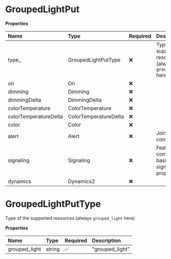 # GroupedLightPut

**Properties**

| Name                  | Type                  | Required | Description                                                   |
| :-------------------- | :-------------------- | :------- | :------------------------------------------------------------ |
| type\_                | GroupedLightPutType   | ❌       | Type of the supported resources (always `grouped_light` here) |
| on                    | On                    | ❌       |                                                               |
| dimming               | Dimming               | ❌       |                                                               |
| dimmingDelta          | DimmingDelta          | ❌       |                                                               |
| colorTemperature      | ColorTemperature      | ❌       |                                                               |
| colorTemperatureDelta | ColorTemperatureDelta | ❌       |                                                               |
| color                 | Color                 | ❌       |                                                               |
| alert                 | Alert                 | ❌       | Joined alert control                                          |
| signaling             | Signaling             | ❌       | Feature containing basic signaling properties.                |
| dynamics              | Dynamics2             | ❌       |                                                               |

# GroupedLightPutType

Type of the supported resources (always `grouped_light` here)

**Properties**

| Name          | Type   | Required | Description     |
| :------------ | :----- | :------- | :-------------- |
| grouped_light | string | ✅       | "grouped_light" |

<!-- This file was generated by liblab | https://liblab.com/ -->
